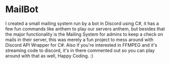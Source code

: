 # MailBot
I created a small mailing system run by a bot in Discord using C#, it has a few fun commands like anthem to play our servers anthem, but besides that the major functionality is the Mailing System for admins to keep a check on mails in their server, this was merely a fun project to mess around with Discord API Wrapper for C#. Also if you're interested in FFMPEG and it's streaming code to discord, it's in there commented out so you can play around with that as well, Happy Coding. :)
